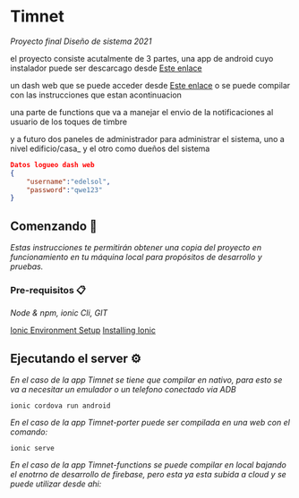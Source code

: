 # Timnet

_Proyecto final Diseño de sistema 2021_

el proyecto consiste acutalmente de 3 partes, una app de android cuyo instalador puede ser descarcago desde [Este enlace](https://github.com/dds-frd-utn/Timnet/releases/tag/v0.0.1-alpha)

un dash web que se puede acceder desde [Este enlace](https://portero-timnet.web.app) o se puede compilar con las instrucciones que estan acontinuacion

una parte de functions que va a manejar el envio de la notificaciones al usuario de los toques de timbre

y a futuro dos paneles de administrador para administrar el sistema, uno a nivel edificio/casa_ y el otro como dueños del sistema

```json
Datos logueo dash web
{
    "username":"edelsol",
    "password":"qwe123"
}
```
## Comenzando 🚀

_Estas instrucciones te permitirán obtener una copia del proyecto en funcionamiento en tu máquina local para propósitos de desarrollo y pruebas._

### Pre-requisitos 📋

_Node & npm, ionic Cli, GIT_

[Ionic Environment Setup](https://ionicframework.com/docs/intro/environment)
[Installing Ionic](https://ionicframework.com/docs/intro/cli)


## Ejecutando el server ⚙️

_En el caso de la app Timnet se tiene que compilar en nativo, para esto se va a necesitar un emulador o un telefono conectado via ADB_

```
ionic cordova run android
```
_En el caso de la app Timnet-porter puede ser compilada en una web con el comando:_

```
ionic serve
```

_En el caso de la app Timnet-functions se puede compilar en local bajando el enotrno de desarrollo de firebase, pero esta ya esta subida a cloud y se puede utilizar desde ahi:_


